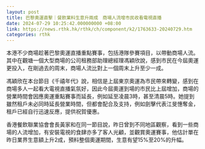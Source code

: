 ```yaml
---
layout: post
title: 巴黎奧運直擊｜餐飲業料生意升兩成　商場人流增市民收看電視直播
date: 2024-07-29 10:25:42.000000000 +08:00
link: https://news.rthk.hk/rthk/ch/component/k2/1763633-20240729.htm
categories: rthk
---
```


本港不少商場趁著巴黎奧運直播重點賽事，包括港隊參賽項目，以帶動商場人流。其中在觀塘一個大型商場的公司租務部助理總經理馮穎欣說，感到市民在今屆奧運更投入，在剛過去的周末，商場人流比對上一個周末上升至少一成。

馮穎欣在本台節目《千禧年代》說，相信是上屆東京奧運為市民帶來轉變，感到在商場多人一起看大電視直播氣氛好，因此今屆奧運到場的市民比上屆增加，商場的營業時間會因應奧運重點賽事而延長，例如延至凌晨3時，甚至清晨5時。她提到雖然租戶未必同時延長營業時間，但都會配合及支持，例如劍擊代表江旻憓奪金，租戶已經自行迅速反應，提供祝賀優惠。

香港餐飲聯業協會會長黃家和在同一節目說，昨日曾到不同地區觀察，看到一些商場的人流增加，有安裝電視的食肆亦多了客人光顧，並觀賞奧運賽事，他估計單在昨日業界生意額上升2成，預料整個奧運期間，生意有望15%至20%的升幅。
